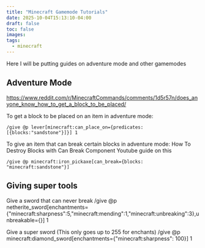```yaml
---
title: "Minecraft Gamemode Tutorials"
date: 2025-10-04T15:13:10-04:00
draft: false
toc: false
images:
tags:
  - minecraft
---
```


Here I will be putting guides on adventure mode and other gamemodes

## Adventure Mode
https://www.reddit.com/r/MinecraftCommands/comments/1d5r57n/does_anyone_know_how_to_get_a_block_to_be_placed/

To get a block to be placed on an item in adventure mode:

    /give @p lever[minecraft:can_place_on={predicates:[{blocks:"sandstone"}]}] 1

To give an item that can break certain blocks in adventure mode:
How To Destroy Blocks with Can Break Component
Youtube guide on this

    /give @p minecraft:iron_pickaxe[can_break={blocks: "minecraft:sandstone"}]

## Giving super tools

Give a sword that can never break
/give @p netherite_sword[enchantments={"minecraft:sharpness":5,"minecraft:mending":1,"minecraft:unbreaking":3},unbreakable={}] 1

Give a super sword (This only goes up to 255 for enchants)
/give @p minecraft:diamond_sword[enchantments={"minecraft:sharpness": 100}] 1